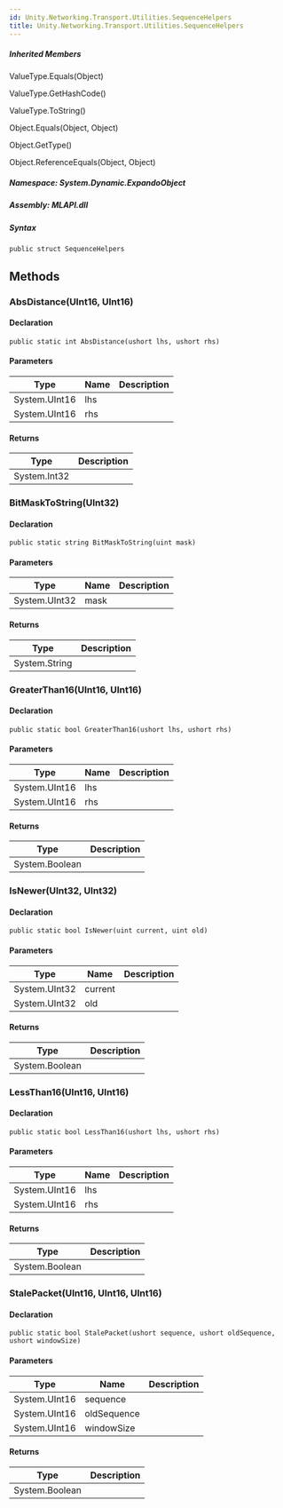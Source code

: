 ```yaml
---  
id: Unity.Networking.Transport.Utilities.SequenceHelpers  
title: Unity.Networking.Transport.Utilities.SequenceHelpers  
---
```


<div class="markdown level0 summary">

</div>

<div class="markdown level0 conceptual">

</div>

<div class="inheritedMembers">

##### Inherited Members

<div>

ValueType.Equals(Object)

</div>

<div>

ValueType.GetHashCode()

</div>

<div>

ValueType.ToString()

</div>

<div>

Object.Equals(Object, Object)

</div>

<div>

Object.GetType()

</div>

<div>

Object.ReferenceEquals(Object, Object)

</div>

</div>

##### **Namespace**: System.Dynamic.ExpandoObject

##### **Assembly**: MLAPI.dll

##### Syntax

    public struct SequenceHelpers

## Methods 

### AbsDistance(UInt16, UInt16)

<div class="markdown level1 summary">

</div>

<div class="markdown level1 conceptual">

</div>

#### Declaration

    public static int AbsDistance(ushort lhs, ushort rhs)

#### Parameters

| Type          | Name | Description |
|---------------|------|-------------|
| System.UInt16 | lhs  |             |
| System.UInt16 | rhs  |             |

#### Returns

| Type         | Description |
|--------------|-------------|
| System.Int32 |             |

### BitMaskToString(UInt32)

<div class="markdown level1 summary">

</div>

<div class="markdown level1 conceptual">

</div>

#### Declaration

    public static string BitMaskToString(uint mask)

#### Parameters

| Type          | Name | Description |
|---------------|------|-------------|
| System.UInt32 | mask |             |

#### Returns

| Type          | Description |
|---------------|-------------|
| System.String |             |

### GreaterThan16(UInt16, UInt16)

<div class="markdown level1 summary">

</div>

<div class="markdown level1 conceptual">

</div>

#### Declaration

    public static bool GreaterThan16(ushort lhs, ushort rhs)

#### Parameters

| Type          | Name | Description |
|---------------|------|-------------|
| System.UInt16 | lhs  |             |
| System.UInt16 | rhs  |             |

#### Returns

| Type           | Description |
|----------------|-------------|
| System.Boolean |             |

### IsNewer(UInt32, UInt32)

<div class="markdown level1 summary">

</div>

<div class="markdown level1 conceptual">

</div>

#### Declaration

    public static bool IsNewer(uint current, uint old)

#### Parameters

| Type          | Name    | Description |
|---------------|---------|-------------|
| System.UInt32 | current |             |
| System.UInt32 | old     |             |

#### Returns

| Type           | Description |
|----------------|-------------|
| System.Boolean |             |

### LessThan16(UInt16, UInt16)

<div class="markdown level1 summary">

</div>

<div class="markdown level1 conceptual">

</div>

#### Declaration

    public static bool LessThan16(ushort lhs, ushort rhs)

#### Parameters

| Type          | Name | Description |
|---------------|------|-------------|
| System.UInt16 | lhs  |             |
| System.UInt16 | rhs  |             |

#### Returns

| Type           | Description |
|----------------|-------------|
| System.Boolean |             |

### StalePacket(UInt16, UInt16, UInt16)

<div class="markdown level1 summary">

</div>

<div class="markdown level1 conceptual">

</div>

#### Declaration

    public static bool StalePacket(ushort sequence, ushort oldSequence, ushort windowSize)

#### Parameters

| Type          | Name        | Description |
|---------------|-------------|-------------|
| System.UInt16 | sequence    |             |
| System.UInt16 | oldSequence |             |
| System.UInt16 | windowSize  |             |

#### Returns

| Type           | Description |
|----------------|-------------|
| System.Boolean |             |
